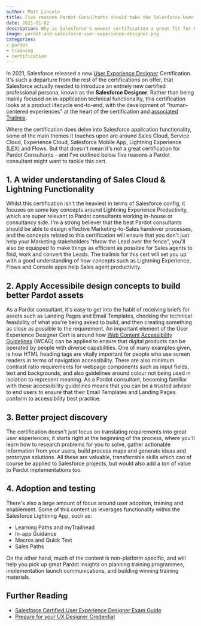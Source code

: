 ```yaml
---
author: Matt Lincoln
title: Five reasons Pardot Consultants should take the Salesforce User Experience Designer Certification
date: 2021-01-02
description: Why is Salesforce's newest certification a great fit for Pardot specialists?
image: pardot-and-salesforce-user-experience-designer.png
categories:
- pardot
- training
- certification
---
```


In 2021, Salesforce released a new [User Experience Designer](https://trailhead.salesforce.com/en/credentials/userexperiencedesigner) Certification. It's such a departure from the rest of the certifications on offer, that Salesforce actually needed to introduce an entirely new certified professional persona, known as the **Salesforce Designer**. Rather than being mainly focused on in-application technical functionality, this certification looks at a product lifecycle end-to-end, with the development of "human-centered experiences" at the heart of the certification and [associated Trailmix](https://trailhead.salesforce.com/en/users/strailhead/trailmixes/prepare-for-your-ux-designer-credential).

Where the certification does delve into Salesforce application functionality, some of the main themes it touches upon are around Sales Cloud, Service Cloud, Experience Cloud, Salesforce Mobile App, Lightning Experience (LEX) and Flows. But that doesn't mean it's not a great certification for Pardot Consultants - and I've outlined below five reasons a Pardot consultant might want to tackle this cert.
<!--more-->

## 1. A wider understanding of Sales Cloud & Lightning Functionality

Whilst this certification isn't the heaviest in terms of Salesforce config, it focuses on some key concepts around Lightning Experience Productivity, which are super relevant to Pardot consultants working in-house or consultancy side. I'm a strong believer that the best Pardot consultants should be able to design effective Marketing-to-Sales handover processes, and the concepts related to this certification will ensure that you don't just help your Marketing stakeholders "throw the Lead over the fence", you'll also be equipped to make things as efficient as possible for Sales agents to find, work and convert the Leads. The trailmix for this cert will set you up with a good understanding of how concepts such as Lightning Experience, Flows and Console apps help Sales agent productivity.

## 2. Apply Accessibile design concepts to build better Pardot assets

As a Pardot consultant, it's easy to get into the habit of receiving briefs for assets such as Landing Pages and Email Templates, checking the technical feasibility of what you're being asked to build, and then creating something as close as possible to the requirement. 
An important element of the User Experience Designer Cert is around how [Web Content Accessibility Guidelines](https://www.w3.org/WAI/standards-guidelines/wcag/) (WCAG) can be applied to ensure that digital products can be operated by people with diverse capabilities. One of many examples given, is how HTML heading tags are vitally important for people who use screen readers in terms of navigation accessibility. There are also minimum contrast ratio requirements for webpage components such as input fields, text and backgrounds, and also guidelines around colour not being used in isolation to represent meaning.
As a Pardot consultant, becoming familiar with these accessibility guidelines means that you can be a trusted advisor to end users to ensure that their Email Templates and Landing Pages conform to accessibility best practice.

## 3. Better project discovery 

The certification doesn't just focus on translating requirements into great user experiences; it starts right at the beginning of the process, where you'll learn how to research problems for you to solve, gather actionable information from your users, build process maps and generate ideas and prototype solutions. All these are valuable, transferrable skills which can of course be applied to Salesforce projects, but would also add a *ton* of value to Pardot implementations too. 

## 4. Adoption and testing

There's also a large amount of focus around user adoption, training and enablement. Some of this content us leverages functionality within the Salesforce Lightning App, such as:

* Learning Paths and myTrailhead
* In-app Guidance
* Macros and Quick Text
* Sales Paths

On the other hand, much of the content is non-platform specific, and will help you pick up great Pardot insights on planning training programmes, implementation launch communications, and building winning training materials.

## Further Reading

* [Salesforce Certified User Experience Designer Exam Guide](https://trailhead.salesforce.com/help?article=Salesforce-Certified-User-Experience-Designer-Exam-Guide)
* [Prepare for your UX Designer Credential](https://trailhead.salesforce.com/en/users/strailhead/trailmixes/prepare-for-your-ux-designer-credential)